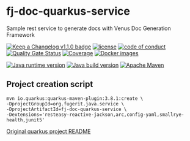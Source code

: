 # fj-doc-quarkus-service

Sample rest service to generate docs with Venus Doc Generation Framework

[![Keep a Changelog v1.1.0 badge](https://img.shields.io/badge/changelog-Keep%20a%20Changelog%20v1.1.0-%23E05735)](https://github.com/fugerit-org/fj-doc-quarkus-service/blob/master/CHANGELOG.md)
[![license](https://img.shields.io/badge/License-Apache%20License%202.0-teal.svg)](https://opensource.org/licenses/Apache-2.0)
[![code of conduct](https://img.shields.io/badge/conduct-Contributor%20Covenant-purple.svg)](https://github.com/fugerit-org/fj-universe/blob/main/CODE_OF_CONDUCT.md)
[![Quality Gate Status](https://sonarcloud.io/api/project_badges/measure?project=fugerit-org_fj-doc-quarkus-service&metric=alert_status)](https://sonarcloud.io/summary/new_code?id=fugerit-org_fj-doc-quarkus-service)
[![Coverage](https://sonarcloud.io/api/project_badges/measure?project=fugerit-org_fj-doc-quarkus-service&metric=coverage)](https://sonarcloud.io/summary/new_code?id=fugerit-org_fj-doc-quarkus-service)
[![Docker images](https://img.shields.io/badge/dockerhub-images-important.svg?logo=Docker)](https://hub.docker.com/repository/docker/fugeritorg/fj-doc-quarkus-service/general)

[![Java runtime version](https://img.shields.io/badge/run%20on-java%208+-%23113366.svg?style=for-the-badge&logo=openjdk&logoColor=white)](https://universe.fugerit.org/src/docs/versions/java8.html)
[![Java build version](https://img.shields.io/badge/build%20on-java%2021+-%23ED8B00.svg?style=for-the-badge&logo=openjdk&logoColor=white)](https://universe.fugerit.org/src/docs/versions/java21.html)
[![Apache Maven](https://img.shields.io/badge/Apache%20Maven-3.9.0+-C71A36?style=for-the-badge&logo=Apache%20Maven&logoColor=white)](https://universe.fugerit.org/src/docs/versions/maven3_9.html)

## Project creation script

```shell script
mvn io.quarkus:quarkus-maven-plugin:3.8.1:create \
-DprojectGroupId=org.fugerit.java.service \
-DprojectArtifactId=fj-doc-quarkus-service \
-Dextensions='resteasy-reactive-jackson,arc,config-yaml,smallrye-health,junit5'
```

[Original quarkus project README](README_QUARKUS.md)
